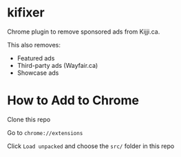# kifixer

Chrome plugin to remove sponsored ads from Kijji.ca.

This also removes:
* Featured ads
* Third-party ads (Wayfair.ca)
* Showcase ads

# How to Add to Chrome

Clone this repo

Go to `chrome://extensions`

Click `Load unpacked` and choose the `src/` folder in this repo
